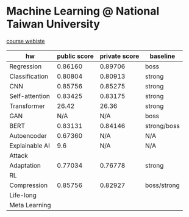 # Machine Learning @ National Taiwan University

[course webiste](https://speech.ee.ntu.edu.tw/~hylee/ml/2022-spring.php)

| hw | public score | private score | baseline |
| --- | --- | --- | --- |
| Regression | 0.86160 | 0.89706 | boss |
| Classification | 0.80804 | 0.80913| strong |
| CNN | 0.85756 | 0.85275 | strong |
| Self-attention | 0.83425 |0.83175 | strong |
| Transformer | 26.42 | 26.36  | strong |
| GAN | N/A | N/A | boss |
| BERT | 0.83131 | 0.84146 | strong/boss |
| Autoencoder | 0.67360 | N/A | N/A|
| Explainable AI | 9.6 | N/A | N/A |
| Attack | | | |
| Adaptation | 0.77034 | 0.76778 | strong |
| RL | | | |
| Compression | 0.85756 | 0.82927 | boss/strong |
| Life-long | | | |
| Meta Learning | | | |
